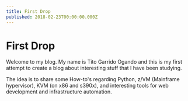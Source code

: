 ```yaml
---
title: First Drop
published: 2018-02-23T00:00:00.000Z
---
```


# First Drop

Welcome to my blog. My name is Tito Garrido Ogando and this is my first attempt to create a blog about interesting stuff that I have been studying.

The idea is to share some How-to's regarding Python, z/VM (Mainframe hypervisor), KVM (on x86 and s390x), and interesting tools for web development and infrastructure automation.
